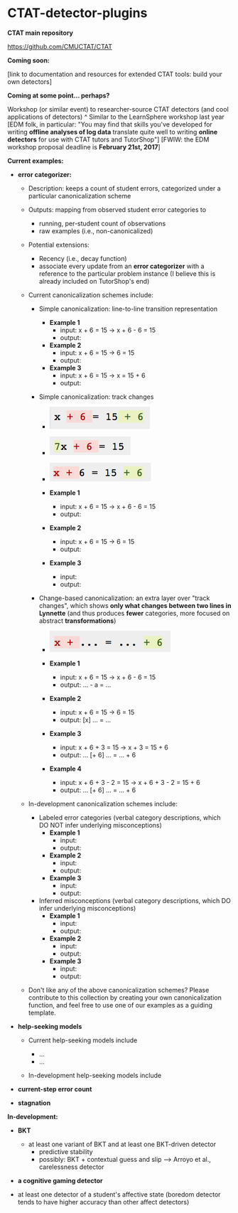 # CTAT-detector-plugins

**CTAT main repository**

https://github.com/CMUCTAT/CTAT

**Coming soon:** 

[link to documentation and resources for extended CTAT tools: build your own detectors]

**Coming at some point... perhaps?**

Workshop (or similar event) to researcher-source CTAT detectors (and cool applications of detectors)
^ Similar to the LearnSphere workshop last year
[EDM folk, in particular: "You may find that skills you've developed for writing **offline analyses of log data** translate quite well to writing **online detectors** for use with CTAT tutors and TutorShop"]
[FWIW: the EDM workshop proposal deadline is **February 21st, 2017**]

**Current examples:**
- **error categorizer:** 
	- Description: keeps a count of student errors, categorized under a particular canonicalization scheme
	- Outputs: mapping from observed student error categories to
		- running, per-student count of observations
		- raw examples (i.e., non-canonicalized)
	- Potential extensions: 
		- Recency (i.e., decay function)
		- associate every update from an **error categorizer** with a reference to the particular problem instance (I believe this is already included on TutorShop's end)
	- Current canonicalization schemes include:
		- Simple canonicalization: line-to-line transition representation
			- **Example 1**
				- input:   x + 6 = 15   ->   x + 6 - 6 = 15
				- output:
			- **Example 2**
				- input:   x + 6 = 15 -> 6 = 15
				- output:
			- **Example 3**
				- input:    x + 6 = 15 -> x = 15 + 6
				- output:
			
		- Simple canonicalization: track changes
			- ![example](https://raw.githubusercontent.com/d19fe8/CTAT-detector-plugins/master/Screen%20Shot%202017-01-22%20at%204.14.46%20PM.png)
			- ![example](https://raw.githubusercontent.com/d19fe8/CTAT-detector-plugins/master/Screen%20Shot%202017-01-22%20at%204.18.39%20PM.png)
			- ![example](https://raw.githubusercontent.com/d19fe8/CTAT-detector-plugins/master/Screen%20Shot%202017-01-22%20at%204.23.10%20PM.png)
			
			- **Example 1**
				- input:   x + 6 = 15   ->   x + 6 - 6 = 15
				- output:
			- **Example 2**
				- input:   x + 6 = 15 -> 6 = 15 
				- output:
			- **Example 3**
				- input:  
				- output:
			
		- Change-based canonicalization: an extra layer over "track changes", which shows **only what changes between two lines in Lynnette** (and thus produces **fewer** categories, more focused on abstract **transformations**)
		
			- ![example](https://raw.githubusercontent.com/d19fe8/CTAT-detector-plugins/master/Screen%20Shot%202017-01-22%20at%204.24.00%20PM.png)
		
			- **Example 1**
				- input:   x + 6 = 15   ->   x + 6 - 6 = 15
				- output:  ... - a = ...
			- **Example 2**
				- input:   x + 6 = 15 -> 6 = 15
				- output:  [x] ... = ...
			- **Example 3**
				- input:    x + 6 + 3 = 15 -> x + 3 = 15 + 6
				- output:   ... [+ 6] ... = ... + 6
			- **Example 4**
				- input:    x + 6 + 3 - 2 = 15 -> x + 6 + 3 - 2 = 15 + 6
				- output:   ... [+ 6] ... = ... + 6
			
	- In-development canonicalization schemes include:
		- Labeled error categories (verbal category descriptions, which DO NOT infer underlying misconceptions)
			- **Example 1**
				- input:  
				- output:
			- **Example 2**
				- input:  
				- output:
			- **Example 3**
				- input:  
				- output:
		- Inferred misconceptions (verbal category descriptions, which DO infer underlying misconceptions)
			- **Example 1**
				- input:  
				- output:
			- **Example 2**
				- input:  
				- output:
			- **Example 3**
				- input:  
				- output:
			
	- Don't like any of the above canonicalization schemes? Please contribute to this collection by creating your own canonicalization function, and feel free to use one of our examples as a guiding template.
	
- **help-seeking models**
	- Current help-seeking models include
		- ...
		- ...
		
	- In-development help-seeking models include

- **current-step error count**

- **stagnation**



**In-development:**
- **BKT**
	- at least one variant of BKT and at least one BKT-driven detector
		- predictive stability
		- possibly: BKT + contextual guess and slip --> Arroyo et al., carelessness detector
- **a cognitive gaming detector**
  
- at least one detector of a student's affective state (boredom detector tends to have higher accuracy than other affect detectors)
